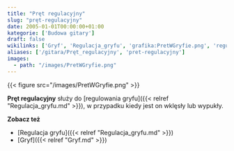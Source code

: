 ```yaml
---
title: "Pręt regulacyjny"
slug: "pręt-regulacyjny"
date: 2005-01-01T00:00:00+01:00
kategorie: ['Budowa gitary']
draft: false
wikilinks: ['Gryf', 'Regulacja_gryfu', 'grafika:PretWGryfie.png', 'regulacja_gryfu']
aliases: ['/gitara/Pręt_regulacyjny', 'pret-regulacyjny']
images:
  - path: "/images/PretWGryfie.png"
---
```

{{< figure src="/images/PretWGryfie.png" >}}

**Pręt regulacyjny** służy do [regulowania
gryfu]({{< relref "Regulacja_gryfu.md" >}}), w przypadku kiedy jest on wklęsły
lub wypukły.

**Zobacz też**

  - [Regulacja gryfu]({{< relref "Regulacja_gryfu.md" >}})
  - [Gryf]({{< relref "Gryf.md" >}})

